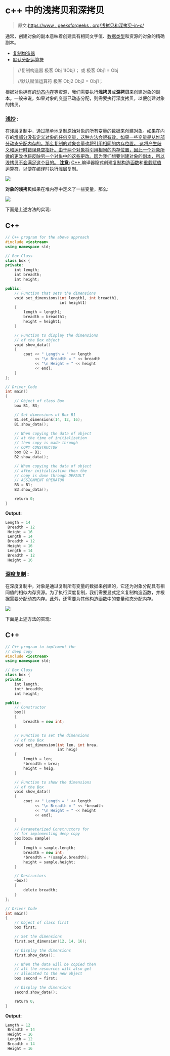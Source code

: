 # c++ 中的浅拷贝和深拷贝

> 原文:[https://www . geeksforgeeks . org/浅拷贝和深拷贝-in-c/](https://www.geeksforgeeks.org/shallow-copy-and-deep-copy-in-c/)

通常，创建对象的副本意味着创建具有相同文字值、[数据类型](https://www.geeksforgeeks.org/c-data-types/)和资源的对象的精确副本。

*   [复制构造器](https://www.geeksforgeeks.org/copy-constructor-in-cpp/)
*   [默认分配运算符](https://www.geeksforgeeks.org/default-assignment-operator-and-references/)

> //复制构造器
> 极客 Obj 1(Obj)；
> 或
> 极客 Obj1 = Obj
> 
> //默认赋值运算符
> 极客 Obj2
> Obj2 = Obj1；

根据对象拥有的[动态内存](https://www.geeksforgeeks.org/what-is-dynamic-memory-allocation/)等资源，我们需要执行**浅拷贝**或**深拷贝**来创建对象的副本。一般来说，如果对象的变量已动态分配，则需要执行深度拷贝，以便创建对象的拷贝。

### **<u>浅抄</u> :**

在浅层复制中，通过简单地复制原始对象的所有变量的数据来创建对象。如果在内存的[堆部分没有定义对象的任何变量，这种方法会很有效。如果一些变量是从堆部分动态分配内存的，那么复制的对象变量也将引用相同的内存位置。
这将产生歧义和运行时错误悬空指针。由于两个对象将引用相同的内存位置，因此一个对象所做的更改也将反映另一个对象中的这些更改。因为我们想要创建对象的副本，所以浅拷贝不会满足这个目的。
**注意:**](https://www.geeksforgeeks.org/stack-vs-heap-memory-allocation/) [C++ ](https://www.geeksforgeeks.org/c-plus-plus/) 编译器隐式创建[复制构造函数](https://www.geeksforgeeks.org/copy-constructor-in-cpp/)和[重载赋值运算符](https://www.geeksforgeeks.org/assignment-operator-overloading-in-c/)，以便在编译时执行浅层复制。

![](img/ca54583d2bdcd12e402030dd11eb3dac.png)

**对象的浅拷贝**如果在堆内存中定义了一些变量，那么:

![](img/3975644843daaf2bbbee031b03e81a25.png)

下面是上述方法的实现:

## C++

```cpp
// C++ program for the above approach
#include <iostream>
using namespace std;

// Box Class
class box {
private:
    int length;
    int breadth;
    int height;

public:
    // Function that sets the dimensions
    void set_dimensions(int length1, int breadth1,
                        int height1)
    {
        length = length1;
        breadth = breadth1;
        height = height1;
    }

    // Function to display the dimensions
    // of the Box object
    void show_data()
    {
        cout << " Length = " << length
             << "\n Breadth = " << breadth
             << "\n Height = " << height
             << endl;
    }
};

// Driver Code
int main()
{
    // Object of class Box
    box B1, B3;

    // Set dimensions of Box B1
    B1.set_dimensions(14, 12, 16);
    B1.show_data();

    // When copying the data of object
    // at the time of initialization
    // then copy is made through
    // COPY CONSTRUCTOR
    box B2 = B1;
    B2.show_data();

    // When copying the data of object
    // after initialization then the
    // copy is done through DEFAULT
    // ASSIGNMENT OPERATOR
    B3 = B1;
    B3.show_data();

    return 0;
}
```

**Output:**

```cpp
Length = 14
 Breadth = 12
 Height = 16
 Length = 14
 Breadth = 12
 Height = 16
 Length = 14
 Breadth = 12
 Height = 16

```

### **<u>深度复制</u> :**

在深度复制中，对象是通过复制所有变量的数据来创建的，它还为对象分配具有相同值的相似内存资源。为了执行深度复制，我们需要显式定义复制构造函数，并根据需要分配动态内存。此外，还需要为其他构造函数中的变量动态分配内存。

![](img/18be3b0e201f0d3cd93181bd08b9750c.png)

下面是上述方法的实现:

## C++

```cpp
// C++ program to implement the
// deep copy
#include <iostream>
using namespace std;

// Box Class
class box {
private:
    int length;
    int* breadth;
    int height;

public:
    // Constructor
    box()
    {
        breadth = new int;
    }

    // Function to set the dimensions
    // of the Box
    void set_dimension(int len, int brea,
                       int heig)
    {
        length = len;
        *breadth = brea;
        height = heig;
    }

    // Function to show the dimensions
    // of the Box
    void show_data()
    {
        cout << " Length = " << length
             << "\n Breadth = " << *breadth
             << "\n Height = " << height
             << endl;
    }

    // Parameterized Constructors for
    // for implementing deep copy
    box(box& sample)
    {
        length = sample.length;
        breadth = new int;
        *breadth = *(sample.breadth);
        height = sample.height;
    }

    // Destructors
    ~box()
    {
        delete breadth;
    }
};

// Driver Code
int main()
{
    // Object of class first
    box first;

    // Set the dimensions
    first.set_dimension(12, 14, 16);

    // Display the dimensions
    first.show_data();

    // When the data will be copied then
    // all the resources will also get
    // allocated to the new object
    box second = first;

    // Display the dimensions
    second.show_data();

    return 0;
}
```

**Output:**

```cpp
Length = 12
 Breadth = 14
 Height = 16
 Length = 12
 Breadth = 14
 Height = 16

```